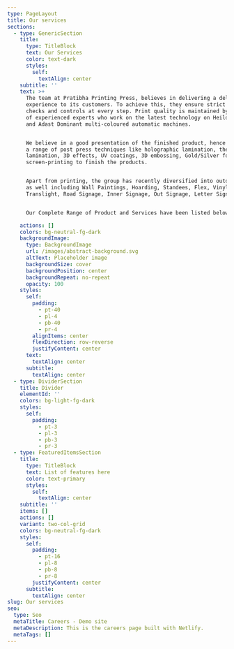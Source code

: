 ```yaml
---
type: PageLayout
title: Our services
sections:
  - type: GenericSection
    title:
      type: TitleBlock
      text: Our Services
      color: text-dark
      styles:
        self:
          textAlign: center
    subtitle: ''
    text: >+
      The team at Pratibha Printing Press, believes in delivering a delightful
      experience to its customers. To achieve this, they ensure strict quality
      checks and controls at every step. Print quality is maintained by a team
      of experienced experts who work on the latest technology on Heildelberg
      and Adast Dominant multi-coloured automatic machines.


      We believe in a good presentation of the finished product, hence we offers
      a range of post press techniques like holographic lamination, thermal
      lamination, 3D effects, UV coatings, 3D embossing, Gold/Silver foiling and
      screen-printing to finish the products.


      Apart from printing, the group has recently diversified into outdoor media
      as well including Wall Paintings, Hoarding, Standees, Flex, Vinyl, MDF,
      Translight, Road Signage, Inner Signage, Out Signage, Letter Signage etc.


      Our Complete Range of Product and Services have been listed below

    actions: []
    colors: bg-neutral-fg-dark
    backgroundImage:
      type: BackgroundImage
      url: /images/abstract-background.svg
      altText: Placeholder image
      backgroundSize: cover
      backgroundPosition: center
      backgroundRepeat: no-repeat
      opacity: 100
    styles:
      self:
        padding:
          - pt-40
          - pl-4
          - pb-40
          - pr-4
        alignItems: center
        flexDirection: row-reverse
        justifyContent: center
      text:
        textAlign: center
      subtitle:
        textAlign: center
  - type: DividerSection
    title: Divider
    elementId: ''
    colors: bg-light-fg-dark
    styles:
      self:
        padding:
          - pt-3
          - pl-3
          - pb-3
          - pr-3
  - type: FeaturedItemsSection
    title:
      type: TitleBlock
      text: List of features here
      color: text-primary
      styles:
        self:
          textAlign: center
    subtitle: ''
    items: []
    actions: []
    variant: two-col-grid
    colors: bg-neutral-fg-dark
    styles:
      self:
        padding:
          - pt-16
          - pl-8
          - pb-8
          - pr-8
        justifyContent: center
      subtitle:
        textAlign: center
slug: Our services
seo:
  type: Seo
  metaTitle: Careers - Demo site
  metaDescription: This is the careers page built with Netlify.
  metaTags: []
---
```

